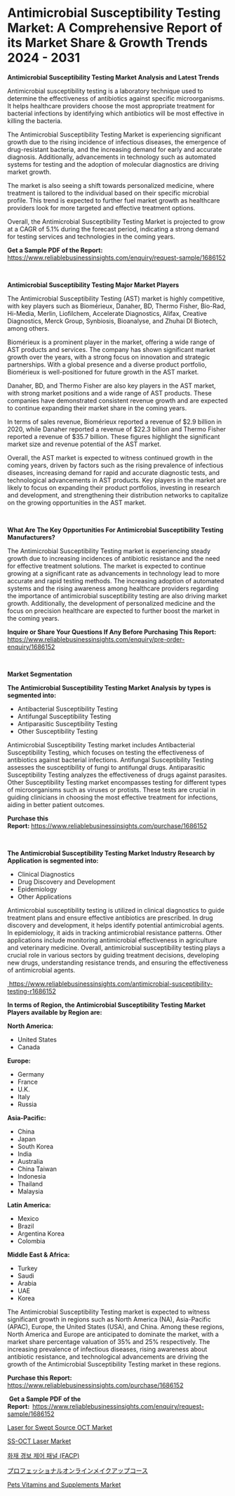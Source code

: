 <p><h1>Antimicrobial Susceptibility Testing Market: A Comprehensive Report of its Market Share & Growth Trends 2024 - 2031</h1></p><p><strong>Antimicrobial Susceptibility Testing Market Analysis and Latest Trends</strong></p>
<p><p>Antimicrobial susceptibility testing is a laboratory technique used to determine the effectiveness of antibiotics against specific microorganisms. It helps healthcare providers choose the most appropriate treatment for bacterial infections by identifying which antibiotics will be most effective in killing the bacteria.</p><p>The Antimicrobial Susceptibility Testing Market is experiencing significant growth due to the rising incidence of infectious diseases, the emergence of drug-resistant bacteria, and the increasing demand for early and accurate diagnosis. Additionally, advancements in technology such as automated systems for testing and the adoption of molecular diagnostics are driving market growth.</p><p>The market is also seeing a shift towards personalized medicine, where treatment is tailored to the individual based on their specific microbial profile. This trend is expected to further fuel market growth as healthcare providers look for more targeted and effective treatment options.</p><p>Overall, the Antimicrobial Susceptibility Testing Market is projected to grow at a CAGR of 5.1% during the forecast period, indicating a strong demand for testing services and technologies in the coming years.</p></p>
<p><strong>Get a Sample PDF of the Report:&nbsp;</strong> <a href="https://www.reliablebusinessinsights.com/enquiry/request-sample/1686152">https://www.reliablebusinessinsights.com/enquiry/request-sample/1686152</a></p>
<p>&nbsp;</p>
<p><strong>Antimicrobial Susceptibility Testing Major Market Players</strong></p>
<p><p>The Antimicrobial Susceptibility Testing (AST) market is highly competitive, with key players such as Biomérieux, Danaher, BD, Thermo Fisher, Bio-Rad, Hi-Media, Merlin, Liofilchem, Accelerate Diagnostics, Alifax, Creative Diagnostics, Merck Group, Synbiosis, Bioanalyse, and Zhuhai Dl Biotech, among others.</p><p>Biomérieux is a prominent player in the market, offering a wide range of AST products and services. The company has shown significant market growth over the years, with a strong focus on innovation and strategic partnerships. With a global presence and a diverse product portfolio, Biomérieux is well-positioned for future growth in the AST market.</p><p>Danaher, BD, and Thermo Fisher are also key players in the AST market, with strong market positions and a wide range of AST products. These companies have demonstrated consistent revenue growth and are expected to continue expanding their market share in the coming years.</p><p>In terms of sales revenue, Biomérieux reported a revenue of $2.9 billion in 2020, while Danaher reported a revenue of $22.3 billion and Thermo Fisher reported a revenue of $35.7 billion. These figures highlight the significant market size and revenue potential of the AST market.</p><p>Overall, the AST market is expected to witness continued growth in the coming years, driven by factors such as the rising prevalence of infectious diseases, increasing demand for rapid and accurate diagnostic tests, and technological advancements in AST products. Key players in the market are likely to focus on expanding their product portfolios, investing in research and development, and strengthening their distribution networks to capitalize on the growing opportunities in the AST market.</p></p>
<p>&nbsp;</p>
<p><strong>What Are The Key Opportunities For Antimicrobial Susceptibility Testing Manufacturers?</strong></p>
<p><p>The Antimicrobial Susceptibility Testing market is experiencing steady growth due to increasing incidences of antibiotic resistance and the need for effective treatment solutions. The market is expected to continue growing at a significant rate as advancements in technology lead to more accurate and rapid testing methods. The increasing adoption of automated systems and the rising awareness among healthcare providers regarding the importance of antimicrobial susceptibility testing are also driving market growth. Additionally, the development of personalized medicine and the focus on precision healthcare are expected to further boost the market in the coming years.</p></p>
<p><strong>Inquire or Share Your Questions If Any Before Purchasing This Report:</strong> <a href="https://www.reliablebusinessinsights.com/enquiry/pre-order-enquiry/1686152">https://www.reliablebusinessinsights.com/enquiry/pre-order-enquiry/1686152</a></p>
<p>&nbsp;</p>
<p><strong>Market Segmentation</strong></p>
<p><strong>The Antimicrobial Susceptibility Testing Market Analysis by types is segmented into:</strong></p>
<p><ul><li>Antibacterial Susceptibility Testing</li><li>Antifungal Susceptibility Testing</li><li>Antiparasitic Susceptibility Testing</li><li>Other Susceptibility Testing</li></ul></p>
<p><p>Antimicrobial Susceptibility Testing market includes Antibacterial Susceptibility Testing, which focuses on testing the effectiveness of antibiotics against bacterial infections. Antifungal Susceptibility Testing assesses the susceptibility of fungi to antifungal drugs. Antiparasitic Susceptibility Testing analyzes the effectiveness of drugs against parasites. Other Susceptibility Testing market encompasses testing for different types of microorganisms such as viruses or protists. These tests are crucial in guiding clinicians in choosing the most effective treatment for infections, aiding in better patient outcomes.</p></p>
<p><strong>Purchase this Report:&nbsp;</strong><a href="https://www.reliablebusinessinsights.com/purchase/1686152">https://www.reliablebusinessinsights.com/purchase/1686152</a></p>
<p>&nbsp;</p>
<p><strong>The Antimicrobial Susceptibility Testing Market Industry Research by Application is segmented into:</strong></p>
<p><ul><li>Clinical Diagnostics</li><li>Drug Discovery and Development</li><li>Epidemiology</li><li>Other Applications</li></ul></p>
<p><p>Antimicrobial susceptibility testing is utilized in clinical diagnostics to guide treatment plans and ensure effective antibiotics are prescribed. In drug discovery and development, it helps identify potential antimicrobial agents. In epidemiology, it aids in tracking antimicrobial resistance patterns. Other applications include monitoring antimicrobial effectiveness in agriculture and veterinary medicine. Overall, antimicrobial susceptibility testing plays a crucial role in various sectors by guiding treatment decisions, developing new drugs, understanding resistance trends, and ensuring the effectiveness of antimicrobial agents.</p></p>
<p><a href="https://www.reliablebusinessinsights.com/antimicrobial-susceptibility-testing-r1686152">&nbsp;https://www.reliablebusinessinsights.com/antimicrobial-susceptibility-testing-r1686152</a></p>
<p><strong>In terms of Region, the Antimicrobial Susceptibility Testing Market Players available by Region are:</strong></p>
<p>
    <p> <strong> North America: </strong>
        <ul>
            <li>United States</li>
            <li>Canada</li>
        </ul>
        </p> 
    <p> <strong> Europe: </strong>
        <ul>
            <li>Germany</li>
            <li>France</li>
            <li>U.K.</li>
            <li>Italy</li>
            <li>Russia</li>
        </ul>
        </p> 
    <p> <strong> Asia-Pacific: </strong>
        <ul>
            <li>China</li>
            <li>Japan</li>
            <li>South Korea</li>
            <li>India</li>
            <li>Australia</li>
            <li>China Taiwan</li>
            <li>Indonesia</li>
            <li>Thailand</li>
            <li>Malaysia</li>
        </ul>
        </p> 
    <p> <strong> Latin America: </strong>
        <ul>
            <li>Mexico</li>
            <li>Brazil</li>
            <li>Argentina Korea</li>
            <li>Colombia</li>
        </ul>
        </p> 
    <p> <strong> Middle East & Africa: </strong>
        <ul>
            <li>Turkey</li>
            <li>Saudi</li>
            <li>Arabia</li>
            <li>UAE</li>
            <li>Korea</li>
        </ul>
    </p>
    </p>
<p><p>The Antimicrobial Susceptibility Testing market is expected to witness significant growth in regions such as North America (NA), Asia-Pacific (APAC), Europe, the United States (USA), and China. Among these regions, North America and Europe are anticipated to dominate the market, with a market share percentage valuation of 35% and 25% respectively. The increasing prevalence of infectious diseases, rising awareness about antibiotic resistance, and technological advancements are driving the growth of the Antimicrobial Susceptibility Testing market in these regions.</p></p>
<p><strong>Purchase this Report: </strong><a href="https://www.reliablebusinessinsights.com/purchase/1686152">https://www.reliablebusinessinsights.com/purchase/1686152</a></p>
<p>&nbsp;<strong>Get a Sample PDF of the Report:&nbsp;&nbsp;</strong><a href="https://www.reliablebusinessinsights.com/enquiry/request-sample/1686152">https://www.reliablebusinessinsights.com/enquiry/request-sample/1686152</a></p>
<p><strong></strong></p>
<p><p><a href="https://issuu.com/reportprime-2/docs/laser-for-swept-source-oct-market-size-2030.pptx">Laser for Swept Source OCT Market</a></p><p><a href="https://issuu.com/reportprime-2/docs/ss-oct-laser-market-size-2030.pptx">SS-OCT Laser Market</a></p><p><a href="https://github.com/durgin521/Market-Research-Report-List-1/blob/main/784317796318.md">화재 경보 제어 패널 (FACP)</a></p><p><a href="https://github.com/reliezer65/Market-Research-Report-List-1/blob/main/2958880102806.md">プロフェッショナルオンラインメイクアップコース</a></p><p><a href="https://github.com/maudAbbott7/Market-Research-Report-List-1/blob/main/pets-vitamins-and-supplements-market.md">Pets Vitamins and Supplements Market</a></p></p>